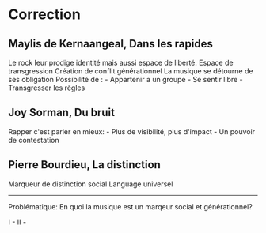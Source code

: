 # Correction

## Maylis de Kernaangeal, Dans les rapides
Le rock leur prodige identité mais aussi espace de liberté. Espace de transgression
Création de conflit générationnel
La musique se détourne de ses obligation
Possibilité de :
    - Appartenir a un groupe
    - Se sentir libre
    - Transgresser les règles


## Joy Sorman, Du bruit
Rapper c'est parler en mieux:
    - Plus de visibilité, plus d'impact
    - Un pouvoir de contestation

## Pierre Bourdieu, La distinction
Marqueur de distinction social
Language universel

---

Problématique: En quoi la musique est un marqeur social et générationnel?

I -
II - 

